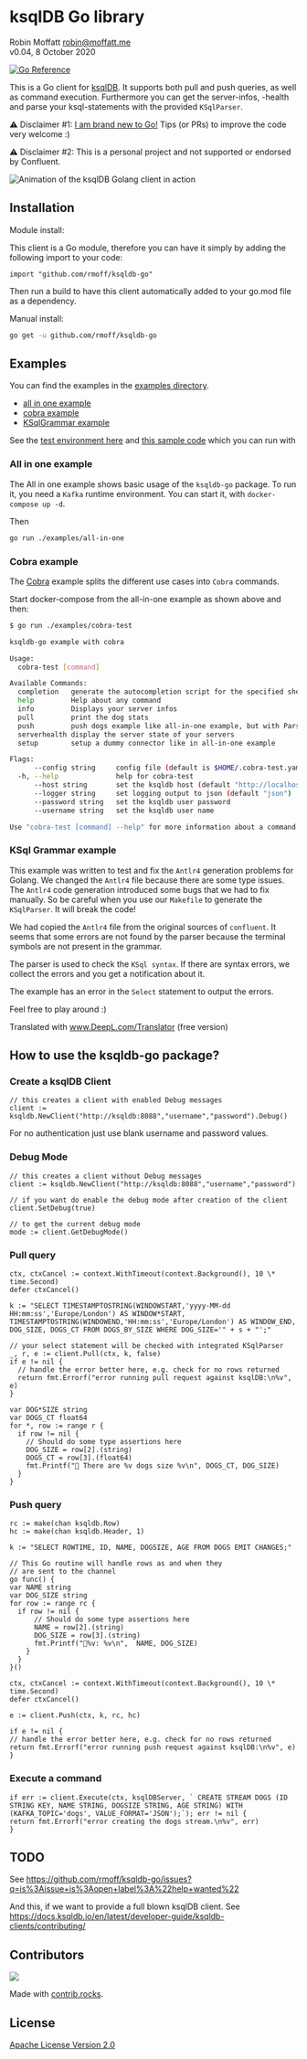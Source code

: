 # ksqlDB Go library

Robin Moffatt <robin@moffatt.me><br>
v0.04, 8 October 2020

[![Go Reference](https://pkg.go.dev/badge/github.com/rmoff/ksqldb-go.svg)](https://pkg.go.dev/github.com/rmoff/ksqldb-go)

This is a Go client for [ksqlDB](https://ksqldb.io/). It supports both pull and push queries, as well as command execution. Furthermore you can get the server-infos, -health and parse your ksql-statements with the provided `KSqlParser`.

⚠️ Disclaimer #1: [I am brand new to Go!](https://rmoff.net/2020/06/25/learning-golang-some-rough-notes-s01e00/) Tips (or PRs) to improve the code very welcome :)

⚠️ Disclaimer #2: This is a personal project and not supported or endorsed by Confluent.

![Animation of the ksqlDB Golang client in action](ksqldb-go.gif)

## Installation

Module install:

This client is a Go module, therefore you can have it simply by adding the following import to your code:

```golang
import "github.com/rmoff/ksqldb-go"
```

Then run a build to have this client automatically added to your go.mod file as a dependency.

Manual install:

```bash
go get -u github.com/rmoff/ksqldb-go
```

## Examples

You can find the examples in the [examples directory](examples).

- [all in one example](examples/all-in-one)
- [cobra example](examples/cobra-test)
- [KSqlGrammar example](examples/ksqlgrammar)

See the [test environment here](examples/all-in-one/environment.adoc)
and [this sample code](examples/all-in-one/main.go) which you can run with

### All in one example

The All in one example shows basic usage of the `ksqldb-go` package. To run it, you need a `Kafka` runtime environment. You can start it, with `docker-compose up -d`.

Then

```bash
go run ./examples/all-in-one
```

### Cobra example

The [Cobra](https://github.com/spf13/cobra) example splits the different use cases into `Cobra` commands.

Start docker-compose from the all-in-one example as shown above and then:

```bash
$ go run ./examples/cobra-test

ksqldb-go example with cobra

Usage:
  cobra-test [command]

Available Commands:
  completion   generate the autocompletion script for the specified shell
  help         Help about any command
  info         Displays your server infos
  pull         print the dog stats
  push         push dogs example like all-in-one example, but with ParseKSQL
  serverhealth display the server state of your servers
  setup        setup a dummy connector like in all-in-one example

Flags:
      --config string     config file (default is $HOME/.cobra-test.yaml)
  -h, --help              help for cobra-test
      --host string       set the ksqldb host (default "http://localhost:8088")
      --logger string     set logging output to json (default "json")
      --password string   set the ksqldb user password
      --username string   set the ksqldb user name

Use "cobra-test [command] --help" for more information about a command.
```

### KSql Grammar example

This example was written to test and fix the `Antlr4` generation problems for Golang. We changed the `Antlr4` file because there are some type issues. The `Antlr4` code generation introduced some bugs that we had to fix manually. So be careful when you use our `Makefile` to generate the `KSqlParser`. It will break the code!

We had copied the `Antlr4` file from the original sources of `confluent`.
It seems that some errors are not found by the parser because the terminal symbols are not present in the grammar.

The parser is used to check the `KSql syntax`. If there are syntax errors, we collect the errors and you get a notification about it.

The example has an error in the `Select` statement to output the errors.

Feel free to play around :)

Translated with www.DeepL.com/Translator (free version)

## How to use the ksqldb-go package?

### Create a ksqlDB Client

```golang
// this creates a client with enabled Debug messages
client := ksqldb.NewClient("http://ksqldb:8088","username","password").Debug()
```

For no authentication just use blank username and password values.

### Debug Mode

```golang
// this creates a client without Debug messages
client := ksqldb.NewClient("http://ksqldb:8088","username","password")

// if you want do enable the debug mode after creation of the client
client.SetDebug(true)

// to get the current debug mode
mode := client.GetDebugMode()
```

### Pull query

```golang
ctx, ctxCancel := context.WithTimeout(context.Background(), 10 \* time.Second)
defer ctxCancel()

k := "SELECT TIMESTAMPTOSTRING(WINDOWSTART,'yyyy-MM-dd HH:mm:ss','Europe/London') AS WINDOW*START, TIMESTAMPTOSTRING(WINDOWEND,'HH:mm:ss','Europe/London') AS WINDOW_END, DOG_SIZE, DOGS_CT FROM DOGS_BY_SIZE WHERE DOG_SIZE='" + s + "';"

// your select statement will be checked with integrated KSqlParser
_, r, e := client.Pull(ctx, k, false)
if e != nil {
  // handle the error better here, e.g. check for no rows returned
  return fmt.Errorf("error running pull request against ksqlDB:\n%v", e)
}

var DOG*SIZE string
var DOGS_CT float64
for *, row := range r {
  if row != nil {
    // Should do some type assertions here
    DOG_SIZE = row[2].(string)
    DOGS_CT = row[3].(float64)
    fmt.Printf("🐶 There are %v dogs size %v\n", DOGS_CT, DOG_SIZE)
  }
}
```

### Push query

```golang
rc := make(chan ksqldb.Row)
hc := make(chan ksqldb.Header, 1)

k := "SELECT ROWTIME, ID, NAME, DOGSIZE, AGE FROM DOGS EMIT CHANGES;"

// This Go routine will handle rows as and when they
// are sent to the channel
go func() {
var NAME string
var DOG_SIZE string
for row := range rc {
  if row != nil {
      // Should do some type assertions here
      NAME = row[2].(string)
      DOG_SIZE = row[3].(string)
      fmt.Printf("🐾%v: %v\n",  NAME, DOG_SIZE)
    }
  }
}()

ctx, ctxCancel := context.WithTimeout(context.Background(), 10 \* time.Second)
defer ctxCancel()

e := client.Push(ctx, k, rc, hc)

if e != nil {
// handle the error better here, e.g. check for no rows returned
return fmt.Errorf("error running push request against ksqlDB:\n%v", e)
}
```

### Execute a command

```golang
if err := client.Execute(ctx, ksqlDBServer, ` CREATE STREAM DOGS (ID STRING KEY, NAME STRING, DOGSIZE STRING, AGE STRING) WITH (KAFKA_TOPIC='dogs', VALUE_FORMAT='JSON');`); err != nil {
return fmt.Errorf("error creating the dogs stream.\n%v", err)
}

```

## TODO

See https://github.com/rmoff/ksqldb-go/issues?q=is%3Aissue+is%3Aopen+label%3A%22help+wanted%22

And this, if we want to provide a full blown ksqlDB client.
See https://docs.ksqldb.io/en/latest/developer-guide/ksqldb-clients/contributing/

## Contributors

<a href="https://github.com/rmoff/ksqldb-go/graphs/contributors">
  <img src="https://contrib.rocks/image?repo=rmoff/ksqldb-go" />
</a>

Made with [contrib.rocks](https://contrib.rocks).

## License

[Apache License Version 2.0](LICENSE)
